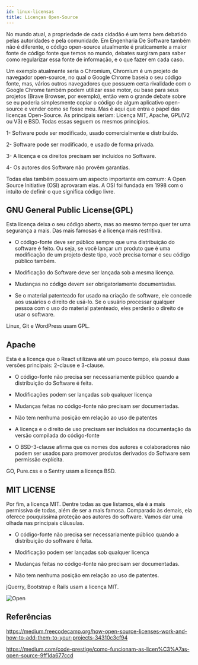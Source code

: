 ```yaml
---
id: linux-licensas
title: Licenças Open-Source
---
```


No mundo atual, a propriedade de cada cidadão é um tema bem debatido pelas autoridades e pela comunidade. Em Engenharia De Software também não é diferente, o código open-source atualmente é praticamente a maior fonte de código fonte que temos no mundo, debates surgiram para saber como regularizar essa fonte de informação, e o que fazer em cada caso.

Um exemplo atualmente seria o Chromium, Chromium é um projeto de navegador open-source, no qual o Google Chrome baseia o seu código fonte, mas, vários outros navegadores que possuem certa rivalidade com o Google Chrome também podem utilizar esse motor, ou base para seus projetos (Brave Browser, por exemplo), então vem o grande debate sobre se eu poderia simplesmente copiar o código de algum aplicativo open-source e vender como se fosse meu. Mas é aqui que entra o papel das licenças Open-Source. As principais seriam: Licença MIT, Apache, GPL(V2 ou V3) e BSD. Todas essas seguem os mesmos princípios.

1- Software pode ser modificado, usado comercialmente e distribuído.

2- Software pode ser modificado, e usado de forma privada.

3- A licença e os direitos precisam ser incluídos no Software.

4- Os autores dos Software não provêm garantias.

Todas elas também possuem um aspecto importante em comum: A Open Source Initiative (OSI) aprovaram elas. A OSI foi fundada em 1998 com o intuito de definir o que significa código livre.

## GNU General Public License(GPL)

Esta licença deixa o seu código aberto, mas ao mesmo tempo quer ter uma segurança a mais. Das mais famosas é a licença mais restritiva.

- O código-fonte deve ser público sempre que uma distribuição do software é feito. Ou seja, se você lançar um produto que é uma modificação de um projeto deste tipo, você precisa tornar o seu código público também.

- Modificação do Software deve ser lançada sob a mesma licença.

- Mudanças no código devem ser obrigatoriamente documentadas.

- Se o material patenteado for usado na criação de software, ele concede aos usuários o direito de usá-lo. Se o usuário processar qualquer pessoa com o uso do material patenteado, eles perderão o direito de usar o software.

Linux, Git e WordPress usam GPL.

## Apache

Esta é a licença que o React utilizava até um pouco tempo, ela possui duas versões principais: 2-clause e 3-clause.

- O código-fonte não precisa ser necessariamente público quando a distribuição do Software é feita.

- Modificações podem ser lançadas sob qualquer licença

- Mudanças feitas no código-fonte não precisam ser documentadas.

- Não tem nenhuma posição em relação ao uso de patentes

- A licença e o direito de uso precisam ser incluídos na documentação da versão compilada do código-fonte

- O BSD-3-clause afirma que os nomes dos autores e colaboradores não podem ser usados para promover produtos derivados do Software sem permissão explícita.

GO, Pure.css e o Sentry usam a licença BSD.

## MIT LICENSE

Por fim, a licença MIT. Dentre todas as que listamos, ela é a mais permissiva de todas, além de ser a mais famosa. Comparado às demais, ela oferece pouquíssima proteção aos autores do software. Vamos dar uma olhada nas principais cláusulas.

- O código-fonte não precisa ser necessariamente público quando a distribuição do software é feita.

- Modificação podem ser lançadas sob qualquer licença

- Mudanças feitas no código-fonte não precisam ser documentadas.

- Não tem nenhuma posição em relação ao uso de patentes.

jQuerry, Bootstrap e Rails usam a licença MIT.

![Open](https://static.imasters.com.br/wp-content/uploads/2017/10/pinho.jpg)

## Referências

https://medium.freecodecamp.org/how-open-source-licenses-work-and-how-to-add-them-to-your-projects-34310c3cf94

https://medium.com/code-prestige/como-funcionam-as-licen%C3%A7as-open-source-9ff1da677ccd
